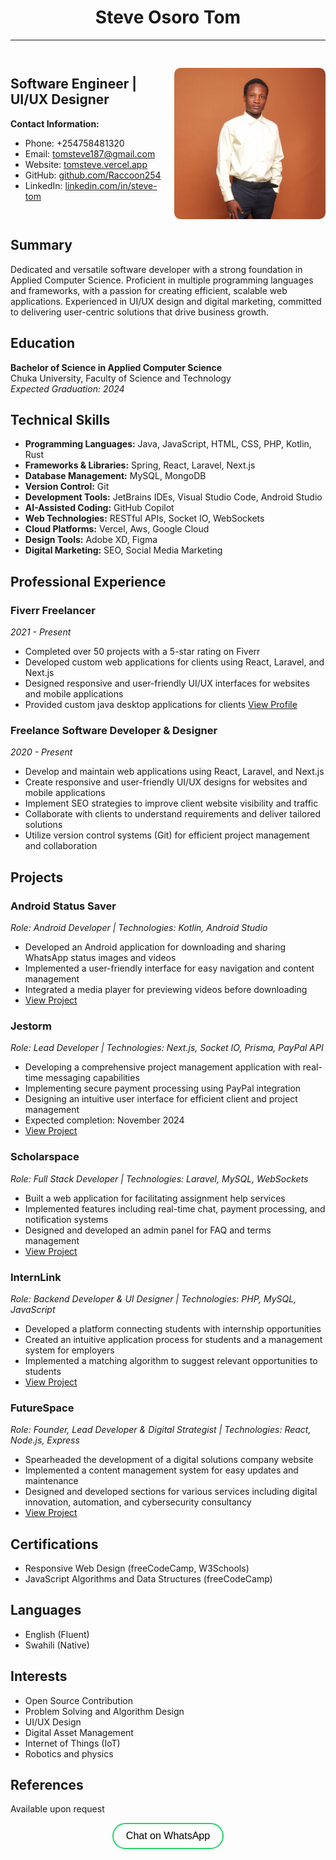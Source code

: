 <center>
<h1>Steve Osoro Tom</h1>
</center>
<hr>
<div style="display: flex; justify-content: center; align-items: center">
<div style="margin-right: 20px; width: 50%;">
<h2>Software Engineer | UI/UX Designer</h2>

**Contact Information:**
- Phone: +254758481320
- Email: tomsteve187@gmail.com
- Website: [tomsteve.vercel.app](https://tomsteve.vercel.app)
- GitHub: [github.com/Raccoon254](https://github.com/Raccoon254)
- LinkedIn: [linkedin.com/in/steve-tom](https://www.linkedin.com/in/steve-tom-822a81230/)

</div>
<!-- Image -->
<div style="width: 50%; display: flex; align-items: center; justify-content: center">
<!-- https://github.com/Raccoon254/cv/blob/main/ -->
<img src="https://github.com/Raccoon254/cv/blob/main/images/ken.jpg?raw=true" alt="Steve Osoro Tom" style="border-radius: 10px; margin-top: 30px; width: 280px !important" />
</div>
</div>

## Summary
Dedicated and versatile software developer with a strong foundation in Applied Computer Science. Proficient in multiple programming languages and frameworks, with a passion for creating efficient, scalable web applications. Experienced in UI/UX design and digital marketing, committed to delivering user-centric solutions that drive business growth.

## Education
**Bachelor of Science in Applied Computer Science**  
Chuka University, Faculty of Science and Technology  
*Expected Graduation: 2024*

## Technical Skills
- **Programming Languages:** Java, JavaScript, HTML, CSS, PHP, Kotlin, Rust
- **Frameworks & Libraries:** Spring, React, Laravel, Next.js
- **Database Management:** MySQL, MongoDB
- **Version Control:** Git
- **Development Tools:** JetBrains IDEs, Visual Studio Code, Android Studio
- **AI-Assisted Coding:** GitHub Copilot
- **Web Technologies:** RESTful APIs, Socket IO, WebSockets
- **Cloud Platforms:** Vercel, Aws, Google Cloud
- **Design Tools:** Adobe XD, Figma
- **Digital Marketing:** SEO, Social Media Marketing

## Professional Experience

### Fiverr Freelancer
*2021 - Present*
- Completed over 50 projects with a 5-star rating on Fiverr
- Developed custom web applications for clients using React, Laravel, and Next.js
- Designed responsive and user-friendly UI/UX interfaces for websites and mobile applications
- Provided custom java desktop applications for clients
[View Profile](https://www.fiverr.com/raccoon254)

### Freelance Software Developer & Designer
*2020 - Present*
- Develop and maintain web applications using React, Laravel, and Next.js
- Create responsive and user-friendly UI/UX designs for websites and mobile applications
- Implement SEO strategies to improve client website visibility and traffic
- Collaborate with clients to understand requirements and deliver tailored solutions
- Utilize version control systems (Git) for efficient project management and collaboration

## Projects
### Android Status Saver
*Role: Android Developer | Technologies: Kotlin, Android Studio*
- Developed an Android application for downloading and sharing WhatsApp status images and videos
- Implemented a user-friendly interface for easy navigation and content management
- Integrated a media player for previewing videos before downloading
- [View Project](https://status-saver.vercel.app/)

### Jestorm
*Role: Lead Developer | Technologies: Next.js, Socket IO, Prisma, PayPal API*
- Developing a comprehensive project management application with real-time messaging capabilities
- Implementing secure payment processing using PayPal integration
- Designing an intuitive user interface for efficient client and project management
- Expected completion: November 2024
- [View Project](https://jestorm.vercel.app)

### Scholarspace
*Role: Full Stack Developer | Technologies: Laravel, MySQL, WebSockets*
- Built a web application for facilitating assignment help services
- Implemented features including real-time chat, payment processing, and notification systems
- Designed and developed an admin panel for FAQ and terms management
- [View Project](https://scholarspace.me)

### InternLink
*Role: Backend Developer & UI Designer | Technologies: PHP, MySQL, JavaScript*
- Developed a platform connecting students with internship opportunities
- Created an intuitive application process for students and a management system for employers
- Implemented a matching algorithm to suggest relevant opportunities to students
- [View Project](https://intern.co.ke)

### FutureSpace
*Role: Founder, Lead Developer & Digital Strategist | Technologies: React, Node.js, Express*
- Spearheaded the development of a digital solutions company website
- Implemented a content management system for easy updates and maintenance
- Designed and developed sections for various services including digital innovation, automation, and cybersecurity consultancy
- [View Project](https://futurespace.vercel.app)

## Certifications
- Responsive Web Design (freeCodeCamp, W3Schools)
- JavaScript Algorithms and Data Structures (freeCodeCamp)

## Languages
- English (Fluent)
- Swahili (Native)

## Interests
- Open Source Contribution
- Problem Solving and Algorithm Design
- UI/UX Design
- Digital Asset Management
- Internet of Things (IoT)
- Robotics and physics

## References
Available upon request

<center>
  <a href="https://wa.link/w1774n" style="display: inline-block; padding: 10px 20px; background-color: transparent; color: black; text-decoration: none; border-radius: 50px; font-family: Arial, sans-serif; font-size: 16px; border: 2px solid #25D366">
    Chat on WhatsApp
  </a>
</center>